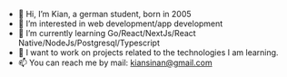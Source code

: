 - 👋 Hi, I’m Kian, a german student, born in 2005
- 👀 I’m interested in web development/app development
- 🌱 I’m currently learning Go/React/NextJs/React Native/NodeJs/Postgresql/Typescript
- 💞️ I want to work on projects related to the technologies I am learning.
- 📫 You can reach me by mail: kiansinan@gmail.com
